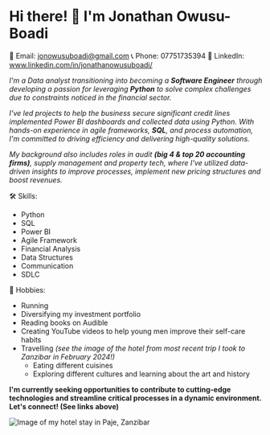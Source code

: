 # Hi there! 👋 I'm Jonathan Owusu-Boadi

📧 Email: jonowusuboadi@gmail.com
📞 Phone: 07751735394
🔗 LinkedIn: www.linkedin.com/in/jonathanowusuboadi/

_I'm a Data analyst transitioning into becoming a **Software Engineer** through developing a passion for leveraging **Python** to solve complex challenges due to constraints noticed in the financial sector._

_I've led projects to help the business secure significant credit lines implemented Power BI dashboards and collected data using Python. With hands-on experience in agile frameworks, **SQL**, and process automation, I'm committed to driving efficiency and delivering high-quality solutions._

_My background also includes roles in audit **(big 4 & top 20 accounting firms)**, supply management and property tech, where I've utilized data-driven insights to improve processes, implement new pricing structures and boost revenues._

🛠 Skills:

* Python
* SQL
* Power BI
* Agile Framework
* Financial Analysis
* Data Structures
* Communication
* SDLC

🎲 Hobbies:

* Running
* Diversifying my investment portfolio
* Reading books on Audible
* Creating YouTube videos to help young men improve their self-care habits
* Travelling _(see the image of the hotel from most recent trip I took to Zanzibar in February 2024!)_
  * Eating different cuisines 
  * Exploring different cultures and learning about the art and history

**I'm currently seeking opportunities to contribute to cutting-edge technologies and streamline critical processes in a dynamic environment. Let's connect! (See links above)**

<picture>
 <source media="(prefers-color-scheme: dark)" srcset="https://cf.bstatic.com/xdata/images/hotel/max1024x768/477562932.jpg?k=729723ed12054de85b60d760453aab42d18a5c640e280403ab01630749f10a20&o=&hp=1">
 <source media="(prefers-color-scheme: light)" srcset="https://cf.bstatic.com/xdata/images/hotel/max1024x768/477562932.jpg?k=729723ed12054de85b60d760453aab42d18a5c640e280403ab01630749f10a20&o=&hp=1">
 <img alt="Image of my hotel stay in Paje, Zanzibar" src="https://cf.bstatic.com/xdata/images/hotel/max1024x768/477562932.jpg?k=729723ed12054de85b60d760453aab42d18a5c640e280403ab01630749f10a20&o=&hp=1">
</picture>
